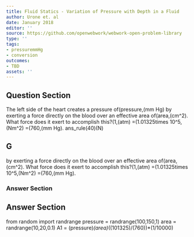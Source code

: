 ```yaml
---
title: Fluid Statics - Variation of Pressure with Depth in a Fluid
author: Urone et. al
date: January 2018
editor: ''
source: https://github.com/openwebwork/webwork-open-problem-library
type: ''
tags:
- pressuremmHg
- conversion
outcomes:
- TBD
assets: ''
---
```


## Question Section 

The left side of the heart creates a pressure of(pressure,(mm Hg) by exerting a force directly on the blood over an effective area of(area,(cm^2). What force does it exert to accomplish this?(1,(atm) =(1.01325times 10^5,(Nm^2) =(760,(mm Hg).
ans_rule(40)(N)
## G
by exerting a force directly on the blood over an effective area of(area,(cm^2). What force does it exert to accomplish this?(1,(atm) =(1.01325times 10^5,(Nm^2) =(760,(mm Hg).
### Answer Section


## Answer Section

from random import randrange
pressure = randrange(100,150,1)
area = randrange(10,20,0.1)
A1 = (pressure)*(area)*((101325)/(760))*(1/10000)